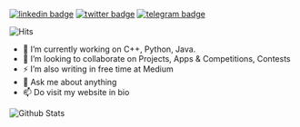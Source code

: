 [![linkedin badge](https://img.shields.io/badge/BrajBliss-30302f?style=flat&logo=linkedin)](https://www.linkedin.com/in/BrajBliss)
[![twitter badge](https://img.shields.io/badge/BrajBliss-30302f?style=flat&logo=twitter)](https://twitter.com/BrajBliss)
[![telegram badge](https://img.shields.io/badge/BrajBliss-30302f?style=flat&logo=telegram)](https://telegram.me/BrajBliss)


![Hits](https://hits.seeyoufarm.com/api/count/incr/badge.svg?url=https://github.com/vrindavan/)

- 🔭 I’m currently working on C++, Python, Java.
- 👯 I’m looking to collaborate on Projects, Apps & Competitions, Contests
- ⚡ I’m also writing in free time at Medium
- 💬 Ask me about anything
- 📫 Do visit my website in bio

![Github Stats](https://github-readme-stats.vercel.app/api?username=vrindavan&show_icons=true&title_color=fff&icon_color=79ff97&text_color=9f9f9f&bg_color=151515)
